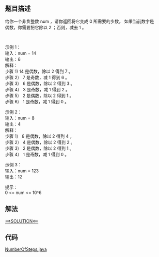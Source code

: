 ## 题目描述

给你一个非负整数 num ，请你返回将它变成 0 所需要的步数。 如果当前数字是偶数，你需要把它除以 2 ；否则，减去 1 。

 

示例 1：
<br>输入：num = 14
<br>输出：6
<br>解释：
<br>步骤 1) 14 是偶数，除以 2 得到 7 。
<br>步骤 2） 7 是奇数，减 1 得到 6 。
<br>步骤 3） 6 是偶数，除以 2 得到 3 。
<br>步骤 4） 3 是奇数，减 1 得到 2 。
<br>步骤 5） 2 是偶数，除以 2 得到 1 。
<br>步骤 6） 1 是奇数，减 1 得到 0 。

示例 2：
<br>输入：num = 8
<br>输出：4
<br>解释：
<br>步骤 1） 8 是偶数，除以 2 得到 4 。
<br>步骤 2） 4 是偶数，除以 2 得到 2 。
<br>步骤 3） 2 是偶数，除以 2 得到 1 。
<br>步骤 4） 1 是奇数，减 1 得到 0 。

示例 3：
<br>输入：num = 123
<br>输出：12

提示：
<br>0 <= num <= 10^6

## 解法

[==>SOLUTION<==](https://leetcode-cn.com/problems/number-of-steps-to-reduce-a-number-to-zero/solution/dai-ma-jian-bian-shuang-100-by-zjw1221/)

## 代码

[NumberOfSteps.java](https://github.com/Marshal7cc/leetcode-java/blob/master/src/iterative/NumberOfSteps.java)

